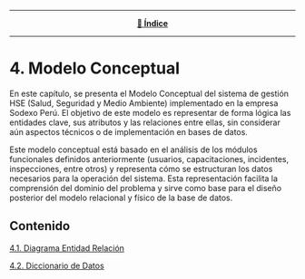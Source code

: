 <hr>
<div align="center">
 
[**📜 Índice**](../README.md)

</div>
<hr>

# 4. Modelo Conceptual

En este capítulo, se presenta el Modelo Conceptual del sistema de gestión HSE (Salud, Seguridad y Medio Ambiente) implementado en la empresa Sodexo Perú. El objetivo de este modelo es representar de forma lógica las entidades clave, sus atributos y las relaciones entre ellas, sin considerar aún aspectos técnicos o de implementación en bases de datos.

Este modelo conceptual está basado en el análisis de los módulos funcionales definidos anteriormente (usuarios, capacitaciones, incidentes, inspecciones, entre otros) y representa cómo se estructuran los datos necesarios para la operación del sistema. Esta representación facilita la comprensión del dominio del problema y sirve como base para el diseño posterior del modelo relacional y físico de la base de datos.

## Contenido
[4.1. Diagrama Entidad Relación](4.1/4.1.md)

[4.2. Diccionario de Datos](4.2/4.2.md)
